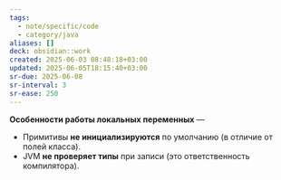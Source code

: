 ```yaml
---
tags:
  - note/specific/code
  - category/java
aliases: []
deck: obsidian::work
created: 2025-06-03 08:48:18+03:00
updated: 2025-06-05T18:15:40+03:00
sr-due: 2025-06-08
sr-interval: 3
sr-ease: 250
---
```


**Особенности работы локальных переменных**
—
- Примитивы **не инициализируются** по умолчанию (в отличие от полей класса).
- JVM **не проверяет типы** при записи (это ответственность компилятора).
